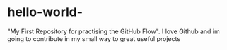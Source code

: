 # hello-world-
"My First Repository for practising the GitHub Flow". 
I love Github and im going to contribute in my small way to great useful projects

